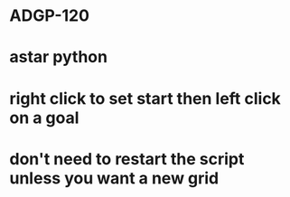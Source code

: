 # ADGP-120
# astar python
# right click to set start then left click on a goal
# don't need to restart the script unless you want a new grid
